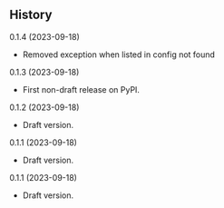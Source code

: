 History
-------

0.1.4 (2023-09-18)


* Removed exception when listed in config not found

0.1.3 (2023-09-18)


* First non-draft release on PyPI.

0.1.2 (2023-09-18)


* Draft version.


0.1.1 (2023-09-18)


* Draft version.

0.1.1 (2023-09-18)


* Draft version.
